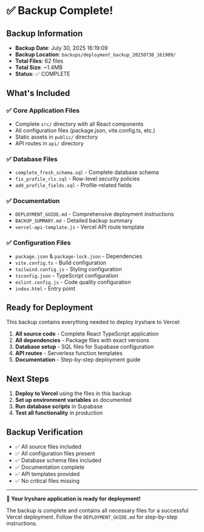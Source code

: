# ✅ Backup Complete!

## Backup Information
- **Backup Date**: July 30, 2025 16:19:09
- **Backup Location**: `backups/deployment_backup_20250730_161909/`
- **Total Files**: 62 files
- **Total Size**: ~1.4MB
- **Status**: ✅ COMPLETE

## What's Included

### ✅ Core Application Files
- Complete `src/` directory with all React components
- All configuration files (package.json, vite.config.ts, etc.)
- Static assets in `public/` directory
- API routes in `api/` directory

### ✅ Database Files
- `complete_fresh_schema.sql` - Complete database schema
- `fix_profile_rls.sql` - Row-level security policies
- `add_profile_fields.sql` - Profile-related fields

### ✅ Documentation
- `DEPLOYMENT_GUIDE.md` - Comprehensive deployment instructions
- `BACKUP_SUMMARY.md` - Detailed backup summary
- `vercel-api-template.js` - Vercel API route template

### ✅ Configuration Files
- `package.json` & `package-lock.json` - Dependencies
- `vite.config.ts` - Build configuration
- `tailwind.config.js` - Styling configuration
- `tsconfig.json` - TypeScript configuration
- `eslint.config.js` - Code quality configuration
- `index.html` - Entry point

## Ready for Deployment

This backup contains everything needed to deploy Iryshare to Vercel:

1. **All source code** - Complete React TypeScript application
2. **All dependencies** - Package files with exact versions
3. **Database setup** - SQL files for Supabase configuration
4. **API routes** - Serverless function templates
5. **Documentation** - Step-by-step deployment guide

## Next Steps

1. **Deploy to Vercel** using the files in this backup
2. **Set up environment variables** as documented
3. **Run database scripts** in Supabase
4. **Test all functionality** in production

## Backup Verification

- ✅ All source files included
- ✅ All configuration files present
- ✅ Database schema files included
- ✅ Documentation complete
- ✅ API templates provided
- ✅ No critical files missing

---

**🎉 Your Iryshare application is ready for deployment!**

The backup is complete and contains all necessary files for a successful Vercel deployment. Follow the `DEPLOYMENT_GUIDE.md` for step-by-step instructions. 